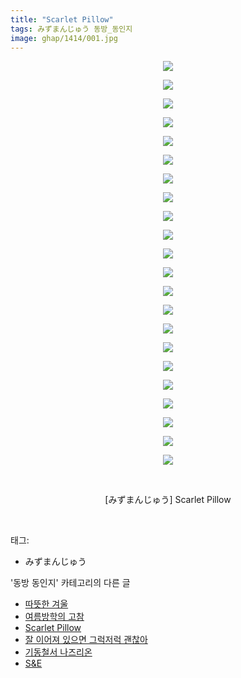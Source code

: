 ```yaml
---
title: "Scarlet Pillow"
tags: みずまんじゅう 동방_동인지
image: ghap/1414/001.jpg
---
```

<div class="article">
<p style="text-align: center; clear: none; float: none;"><img src="{{ site.nasurl }}/ghap/1414/001.jpg"/></p>
<p style="text-align: center; clear: none; float: none;"><img src="{{ site.nasurl }}/ghap/1414/002.jpg"/></p>
<p style="text-align: center; clear: none; float: none;"><img src="{{ site.nasurl }}/ghap/1414/003.jpg"/></p>
<p style="text-align: center; clear: none; float: none;"><img src="{{ site.nasurl }}/ghap/1414/004.jpg"/></p>
<p style="text-align: center; clear: none; float: none;"><img src="{{ site.nasurl }}/ghap/1414/005.jpg"/></p>
<p style="text-align: center; clear: none; float: none;"><img src="{{ site.nasurl }}/ghap/1414/006.jpg"/></p>
<p style="text-align: center; clear: none; float: none;"><img src="{{ site.nasurl }}/ghap/1414/007.jpg"/></p>
<p style="text-align: center; clear: none; float: none;"><img src="{{ site.nasurl }}/ghap/1414/008.jpg"/></p>
<p style="text-align: center; clear: none; float: none;"><img src="{{ site.nasurl }}/ghap/1414/009.jpg"/></p>
<p style="text-align: center; clear: none; float: none;"><img src="{{ site.nasurl }}/ghap/1414/010.jpg"/></p>
<p style="text-align: center; clear: none; float: none;"><img src="{{ site.nasurl }}/ghap/1414/011.jpg"/></p>
<p style="text-align: center; clear: none; float: none;"><img src="{{ site.nasurl }}/ghap/1414/012.jpg"/></p>
<p style="text-align: center; clear: none; float: none;"><img src="{{ site.nasurl }}/ghap/1414/013.jpg"/></p>
<p style="text-align: center; clear: none; float: none;"><img src="{{ site.nasurl }}/ghap/1414/014.jpg"/></p>
<p style="text-align: center; clear: none; float: none;"><img src="{{ site.nasurl }}/ghap/1414/015.jpg"/></p>
<p style="text-align: center; clear: none; float: none;"><img src="{{ site.nasurl }}/ghap/1414/016.jpg"/></p>
<p style="text-align: center; clear: none; float: none;"><img src="{{ site.nasurl }}/ghap/1414/017.jpg"/></p>
<p style="text-align: center; clear: none; float: none;"><img src="{{ site.nasurl }}/ghap/1414/018.jpg"/></p>
<p style="text-align: center; clear: none; float: none;"><img src="{{ site.nasurl }}/ghap/1414/019.jpg"/></p>
<p style="text-align: center; clear: none; float: none;"><img src="{{ site.nasurl }}/ghap/1414/020.jpg"/></p>
<p style="text-align: center; clear: none; float: none;"><img src="{{ site.nasurl }}/ghap/1414/021.jpg"/></p>
<p style="text-align: center; clear: none; float: none;"><img src="{{ site.nasurl }}/ghap/1414/022.jpg"/></p>
<p style="text-align: center; clear: none; float: none;"><br/></p>
<p style="text-align: center; clear: none; float: none;">[みずまんじゅう] Scarlet Pillow</p>
<p><br/></p>
</div><div class="tagTrail">
<p>태그: </p>
<ul>
<li>みずまんじゅう</li>
</ul>
</div><div class="another">
<p>'동방 동인지' 카테고리의 다른 글</p>
<ul>
<li><a href="/2016-08-08-ghap_1417">따뜻한 겨울</a></li>
<li><a href="/2016-08-08-ghap_1415">여름방학의 고참</a></li>
<li><a href="/2016-08-08-ghap_1414">Scarlet Pillow</a></li>
<li><a href="/2016-08-08-ghap_1413">잘 이어져 있으면 그럭저럭 괜찮아</a></li>
<li><a href="/2016-08-08-ghap_1412">기동철서 나즈리온</a></li>
<li><a href="/2016-08-08-ghap_1411">S&amp;E</a></li>
</ul>
</div><div class="cb_module cb_fluid">
<div class="cb_wrt cb_profile">
</div><!-- commentList close -->
</div>
<br/>
<p id="refer"></p>
<br/>
